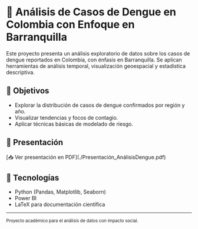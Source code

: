   <h1>🦟 Análisis de Casos de Dengue en Colombia con Enfoque en Barranquilla</h1>

  <p>Este proyecto presenta un análisis exploratorio de datos sobre los casos de dengue reportados en Colombia, con énfasis en Barranquilla. Se aplican herramientas de análisis temporal, visualización geoespacial y estadística descriptiva.</p>

  <h2>📌 Objetivos</h2>
  <ul>
    <li>Explorar la distribución de casos de dengue confirmados por región y año.</li>
    <li>Visualizar tendencias y focos de contagio.</li>
    <li>Aplicar técnicas básicas de modelado de riesgo.</li>
  </ul>

  <h2>📄 Presentación</h2>
  [📥 Ver presentación en PDF](./Presentación_AnálisisDengue.pdf)

  <h2>🔧 Tecnologías</h2>
  <ul>
    <li>Python (Pandas, Matplotlib, Seaborn)</li>
    <li>Power BI</li>
    <li>LaTeX para documentación científica</li>
  </ul>
  </p>

  <hr>
  <p><small>Proyecto académico para el análisis de datos con impacto social.</small></p>
</body>
</html>
